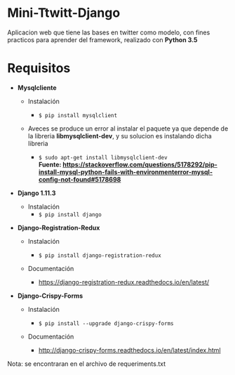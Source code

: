 # Mini-Ttwitt-Django #

Aplicacion web que tiene las bases en twitter como modelo, con fines practicos para aprender del framework, realizado con 
**Python 3.5**

# Requisitos #

+ **Mysqlcliente**

  - Instalación  
    - `$ pip install mysqlclient`
 
  - Aveces se produce un error al instalar el paquete ya que depende de la libreria **libmysqlclient-dev**, y su solucion es instalando dicha libreria
    - `$ sudo apt-get install libmysqlclient-dev` \
    **Fuente: https://stackoverflow.com/questions/5178292/pip-install-mysql-python-fails-with-environmenterror-mysql-config-not-found#5178698**
  
+ **Django 1.11.3**

  - Instalación
    - `$ pip install django`

+ **Django-Registration-Redux**

  - Instalación
    - `$ pip install django-registration-redux`
    
  - Documentación
    - https://django-registration-redux.readthedocs.io/en/latest/
    
+ **Django-Crispy-Forms**

  - Instalación
    - `$ pip install --upgrade django-crispy-forms`
    
   - Documentación
      - http://django-crispy-forms.readthedocs.io/en/latest/index.html 
   

Nota: se encontraran en el archivo de requeriments.txt
